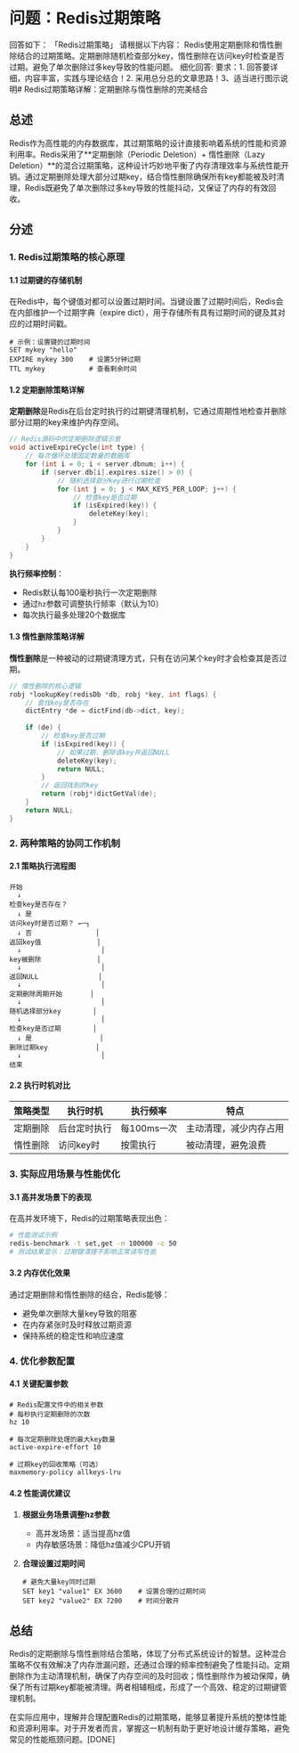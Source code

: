 # 问题：Redis过期策略
回答如下：
「Redis过期策略」 请根据以下内容：
Redis使用定期删除和惰性删除结合的过期策略。定期删除随机检查部分key，惰性删除在访问key时检查是否过期。避免了单次删除过多key导致的性能问题。
 细化回答: 
 要求：1. 回答要详细，内容丰富，实践与理论结合！2. 采用总分总的文章思路！3、适当进行图示说明# Redis过期策略详解：定期删除与惰性删除的完美结合

## 总述

Redis作为高性能的内存数据库，其过期策略的设计直接影响着系统的性能和资源利用率。Redis采用了**定期删除（Periodic Deletion）+ 惰性删除（Lazy Deletion）**的混合过期策略，这种设计巧妙地平衡了内存清理效率与系统性能开销。通过定期删除处理大部分过期key，结合惰性删除确保所有key都能被及时清理，Redis既避免了单次删除过多key导致的性能抖动，又保证了内存的有效回收。

## 分述

### 1. Redis过期策略的核心原理

#### 1.1 过期键的存储机制
在Redis中，每个键值对都可以设置过期时间。当键设置了过期时间后，Redis会在内部维护一个过期字典（expire dict），用于存储所有具有过期时间的键及其对应的过期时间戳。

```redis
# 示例：设置键的过期时间
SET mykey "hello"
EXPIRE mykey 300    # 设置5分钟过期
TTL mykey           # 查看剩余时间
```

#### 1.2 定期删除策略详解

**定期删除**是Redis在后台定时执行的过期键清理机制，它通过周期性地检查并删除部分过期的key来维护内存空间。

```c
// Redis源码中的定期删除逻辑示意
void activeExpireCycle(int type) {
    // 每次循环处理固定数量的数据库
    for (int i = 0; i < server.dbnum; i++) {
        if (server.db[i].expires.size() > 0) {
            // 随机选择部分key进行过期检查
            for (int j = 0; j < MAX_KEYS_PER_LOOP; j++) {
                // 检查key是否过期
                if (isExpired(key)) {
                    deleteKey(key);
                }
            }
        }
    }
}
```

**执行频率控制**：
- Redis默认每100毫秒执行一次定期删除
- 通过`hz`参数可调整执行频率（默认为10）
- 每次执行最多处理20个数据库

#### 1.3 惰性删除策略详解

**惰性删除**是一种被动的过期键清理方式，只有在访问某个key时才会检查其是否过期。

```c
// 惰性删除的核心逻辑
robj *lookupKey(redisDb *db, robj *key, int flags) {
    // 查找key是否存在
    dictEntry *de = dictFind(db->dict, key);
    
    if (de) {
        // 检查key是否过期
        if (isExpired(key)) {
            // 如果过期，删除该key并返回NULL
            deleteKey(key);
            return NULL;
        }
        // 返回找到的key
        return (robj*)dictGetVal(de);
    }
    return NULL;
}
```

### 2. 两种策略的协同工作机制

#### 2.1 策略执行流程图

```
开始
  ↓
检查key是否存在？
  ↓ 是
访问key时是否过期？ ←─┐
  ↓ 否                │
返回key值              │
  ↓                    │
key被删除              │
  ↓                    │
返回NULL               │
  ↓                    │
定期删除周期开始       │
  ↓                    │
随机选择部分key        │
  ↓                    │
检查key是否过期        │
  ↓ 是                 │
删除过期key            │
  ↓                    │
结束
```

#### 2.2 执行时机对比

| 策略类型 | 执行时机 | 执行频率 | 特点 |
|---------|---------|---------|------|
| 定期删除 | 后台定时执行 | 每100ms一次 | 主动清理，减少内存占用 |
| 惰性删除 | 访问key时 | 按需执行 | 被动清理，避免浪费 |

### 3. 实际应用场景与性能优化

#### 3.1 高并发场景下的表现

在高并发环境下，Redis的过期策略表现出色：

```bash
# 性能测试示例
redis-benchmark -t set,get -n 100000 -c 50
# 测试结果显示：过期键清理不影响正常读写性能
```

#### 3.2 内存优化效果

通过定期删除和惰性删除的结合，Redis能够：
- 避免单次删除大量key导致的阻塞
- 在内存紧张时及时释放过期资源
- 保持系统的稳定性和响应速度

### 4. 优化参数配置

#### 4.1 关键配置参数

```redis
# Redis配置文件中的相关参数
# 每秒执行定期删除的次数
hz 10

# 每次定期删除处理的最大key数量
active-expire-effort 10

# 过期key的回收策略（可选）
maxmemory-policy allkeys-lru
```

#### 4.2 性能调优建议

1. **根据业务场景调整hz参数**
   - 高并发场景：适当提高hz值
   - 内存敏感场景：降低hz值减少CPU开销

2. **合理设置过期时间**
   ```redis
   # 避免大量key同时过期
   SET key1 "value1" EX 3600    # 设置合理的过期时间
   SET key2 "value2" EX 7200    # 时间分散开
   ```

## 总结

Redis的定期删除与惰性删除结合策略，体现了分布式系统设计的智慧。这种混合策略不仅有效解决了内存泄漏问题，还通过合理的频率控制避免了性能抖动。定期删除作为主动清理机制，确保了内存空间的及时回收；惰性删除作为被动保障，确保了所有过期key都能被清理。两者相辅相成，形成了一个高效、稳定的过期键管理机制。

在实际应用中，理解并合理配置Redis的过期策略，能够显著提升系统的整体性能和资源利用率。对于开发者而言，掌握这一机制有助于更好地设计缓存策略，避免常见的性能瓶颈问题。[DONE]